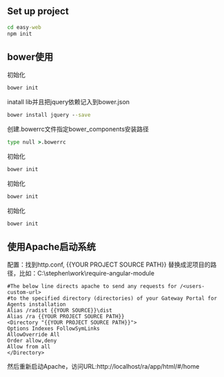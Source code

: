 
## Set up project

```cmd
cd easy-web
npm init
```

## bower使用

初始化
```cmd
bower init
```

inatall lib并且把jquery依赖记入到bower.json
```cmd
bower install jquery --save
```

创建.bowerrc文件指定bower_components安装路径
```cmd
type null >.bowerrc
```

初始化
```cmd
bower init
```

初始化
```cmd
bower init
```

初始化
```cmd
bower init
```


##  使用Apache启动系统

配置：找到http.conf, {{YOUR PROJECT SOURCE PATH}} 替换成泥项目的路径，比如：C:\stephen\work\require-angular-module

```
#The below line directs apache to send any requests for /<users-custom-url>
#to the specified directory (directories) of your Gateway Portal for Agents installation
Alias /radist {{YOUR SOURCE}}\dist
Alias /ra {{YOUR PROJECT SOURCE PATH}}
<Directory "{{YOUR PROJECT SOURCE PATH}}">
Options Indexes FollowSymLinks
AllowOverride All
Order allow,deny
Allow from all
</Directory>
```

然后重新启动Apache，访问URL:http://localhost/ra/app/html/#/home